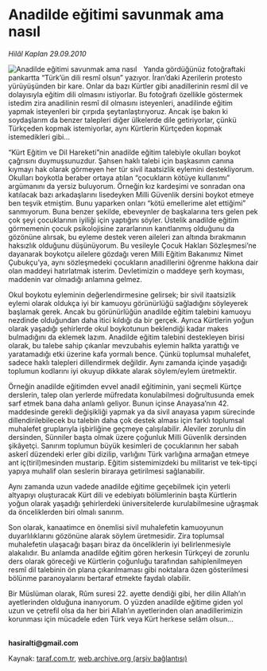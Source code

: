 # Anadilde eğitimi savunmak ama nasıl

*Hilâl Kaplan 29.09.2010*

<div class="yazi"><img align="left" alt="Anadilde eğitimi savunmak ama nasıl" border="0" src="http://www.taraf.com.tr/fotoraflar/makaleler/anadilde-egitimi-savunmak-ama-nasil_2642_orijinal.jpg" style="border-right-width:10px; border-color:#FFFFFF"/><p>Yanda gördüğünüz fotoğraftaki pankartta “Türk’ün dili resmî olsun” yazıyor. İran’daki Azerilerin protesto yürüyüşünden bir kare. Onlar da bazı Kürtler gibi anadillerinin resmî dil ve dolayısıyla eğitim dili olmasını istiyorlar. Bu fotoğrafı özellikle göstermek istedim zira anadilinin resmî dil olmasını isteyenleri, anadilinde eğitim yapmak isteyenleri bir çırpıda şeytanlaştırıyoruz. Ancak işe bakın ki soydaşlarım da benzer talepleri diğer ülkelerde dile getiriyorlar, çünkü Türkçeden kopmak istemiyorlar, aynı Kürtlerin Kürtçeden kopmak istemedikleri gibi...</p>
<p>“Kürt Eğitim ve Dil Hareketi”nin anadilde eğitim talebiyle okulları boykot çağrısını duymuşsunuzdur. Şahsen haklı talebi için başkasının canına kıymayı hak olarak görmeyen her tür sivil itaatsizlik eylemini destekliyorum. Okulları boykotla beraber ortaya atılan “çocukların kötüye kullanımı” argümanını da yersiz buluyorum. Örneğin kız kardeşimi ve sonradan ona katılacak bazı arkadaşlarını lisedeyken Milli Güvenlik dersini boykot etmeye ben teşvik etmiştim. Bunu yaparken onları “kötü emellerime alet ettiğimi” sanmıyorum. Buna benzer şekilde, ebeveynler de başkalarına ters gelen pek çok şeyi çocuklarının iyiliği için yaptığını söyler. Üstelik anadilde eğitim görmemenin çocuk psikolojisine zararlarının kanıtlanmış olduğunu da gözönüne alırsak, bu eyleme destek veren aileleri zan altında bırakmanın haksızlık olduğunu düşünüyorum. Bu vesileyle Çocuk Hakları Sözleşmesi’ne dayanarak boykotçu ailelere gözdağı veren Milli Eğitim Bakanımız Nimet Çubukçu’ya, aynı sözleşmedeki çocukların anadillerini öğrenme hakkına dair olan maddeyi hatırlatmak isterim. Devletimizin o maddeye şerh koyması, maddenin var olmadığı anlamına gelmez.</p>
<p>Okul boykotu eyleminin değerlendirmesine gelirsek; bir sivil itaatsizlik eylemi olarak oldukça iyi bir kamuoyu görünürlüğü sağladığını söyleyerek başlamak gerek. Ancak bu görünürlüğün anadilde eğitim talebini kamuoyu nezdinde olduğundan daha itici kıldığı da bir gerçek. Ayrıca Kürtlerin yoğun olarak yaşadığı şehirlerde okul boykotunun beklendiği kadar makes bulmadığını da eklemek lazım. Anadilde eğitim talebini destekleyen birisi olarak, bu talebe sahip çıkanlar mevzubahis eylemin halkta yarattığı ve yaratamadığı etki üzerine kafa yormalı bence. Çünkü toplumsal muhalefet, sadece haklı talepleri dillendirmek değildir. Aynı zamanda içinde yaşadığı toplumun kodlarını iyi okuyup dikkate alarak söylem/eylem üretmektir. </p>
<p>Örneğin anadilde eğitimden evvel anadil eğitiminin, yani seçmeli Kürtçe derslerin, talep olan yerlerde müfredata konulabilmesi doğrultusunda emek sarf etmek bana daha anlamlı geliyor. Bunun içinse Anayasa’nın 42. maddesinde gerekli değişikliği yapmak ya da sivil anayasa yapım sürecinde dillendirilebilecek bu talebin daha çok destek alması için farklı toplumsal muhalefet gruplarıyla işbirliğine geçmeye çalışılabilir. Aleviler zorunlu din dersinden, Sünniler başta olmak üzere çoğunluk Milli Güvenlik dersinden şikâyetçi. Sanırım toplumun büyük kesimleri de çocuklarının her sabah askerî düzendeki erler gibi dizilip, varlığını Türk varlığına armağan etmeye ant iç(tiril)mesinden mustarip. Eğitim sistemimizdeki bu militarist ve tek-tipçi yapıya muhalif olan seslerin biraraya getirilmesi sağlanabilir.</p>
<p>Aynı zamanda uzun vadede anadilde eğitime geçebilmek için yeterli altyapıyı oluşturacak Kürt dili ve edebiyatı bölümlerinin başta Kürtlerin yoğun olarak yaşadığı şehirlerdeki üniversitelerde kurulabilmesine uğraşmak da önceliklerden biri olmalı sanırım.</p>
<p>Son olarak, kanaatimce en önemlisi sivil muhalefetin kamuoyunun duyarlılıklarını gözönüne alarak söylem üretmesidir. Zira toplumsal muhalefetin ulaşacağı başarı biraz da önceliklerin iyi belirlenmesiyle alakalıdır. Bu anlamda anadilde eğitim gören herkesin Türkçeyi de zorunlu ders olarak göreceği ve Kürtlerin çoğunluğu tarafından sahiplenilmeyen resmî dil talebinin ön plana çıkarılmaması gibi noktalara özen gösterilmesi bölünme paranoyalarını bertaraf etmekte faydalı olabilir.</p>
<p>Bir Müslüman olarak, Rûm suresi 22. ayette dendiği gibi, her dilin Allah’ın ayetlerinden olduğuna inanıyorum. O yüzden anadilde eğitime giden yol uzun ve çetrefil olsa da her biri Allah’ın ayetlerinden olan anadillerimizin korunması için mücadele eden Türk veya Kürt herkese selâm olsun...</p>
<p><b><br/>hasiralti@gmail.com</b></p></div>

Kaynak: [taraf.com.tr](http://www.taraf.com.tr:80/hilal-kaplan/makale-anadilde-egitimi-savunmak-ama-nasil.htm), [web.archive.org (arşiv bağlantısı)](http://web.archive.org/web/20101001132852/http://www.taraf.com.tr:80/hilal-kaplan/makale-anadilde-egitimi-savunmak-ama-nasil.htm)
